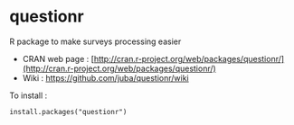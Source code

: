 questionr
=========

R package to make surveys processing easier

* CRAN web page : [http://cran.r-project.org/web/packages/questionr/](http://cran.r-project.org/web/packages/questionr/)
* Wiki : https://github.com/juba/questionr/wiki


To install :

    install.packages("questionr")

